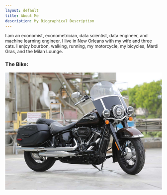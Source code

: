 ```yaml
---
layout: default
title: About Me
description: My Biographical Description
---
```

<!-- ![image of {{ site.first_name }} {{ site.last_name }}](../assets/images/csm_18_Schrecken_und_Lust_resized.jpg "Schrecken und Lust") -->

I am an economist, econometrician, data scientist, data engineer, and machine learning engineer. I live in New Orleans with my wife and three cats. I enjoy bourbon, walking, running, my motorcycle, my bicycles, Mardi Gras, and the Milan Lounge.

### The Bike:

![image of Harrley Davidson Heritage Classic 114](../assets/images/2019-HD-Heritage-Softaill-114.jpg "Heritage Classic 114")